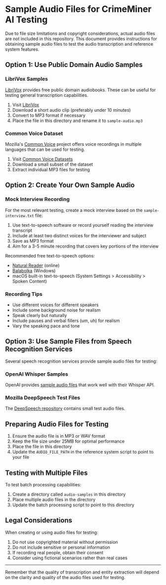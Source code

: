 # Sample Audio Files for CrimeMiner AI Testing

Due to file size limitations and copyright considerations, actual audio files are not included in this repository. This document provides instructions for obtaining sample audio files to test the audio transcription and reference system features.

## Option 1: Use Public Domain Audio Samples

### LibriVox Samples
[LibriVox](https://librivox.org/) provides free public domain audiobooks. These can be useful for testing general transcription capabilities.

1. Visit [LibriVox](https://librivox.org/)
2. Download a short audio clip (preferably under 10 minutes)
3. Convert to MP3 format if necessary
4. Place the file in this directory and rename it to `sample-audio.mp3`

### Common Voice Dataset
Mozilla's [Common Voice](https://commonvoice.mozilla.org/en/datasets) project offers voice recordings in multiple languages that can be used for testing.

1. Visit [Common Voice Datasets](https://commonvoice.mozilla.org/en/datasets)
2. Download a small subset of the dataset
3. Extract individual MP3 files for testing

## Option 2: Create Your Own Sample Audio

### Mock Interview Recording
For the most relevant testing, create a mock interview based on the `sample-interview.txt` file:

1. Use text-to-speech software or record yourself reading the interview transcript
2. Include at least two distinct voices for the interviewer and subject
3. Save as MP3 format
4. Aim for a 3-5 minute recording that covers key portions of the interview

Recommended free text-to-speech options:
- [Natural Reader](https://www.naturalreaders.com/) (online)
- [Balabolka](http://www.cross-plus-a.com/balabolka.htm) (Windows)
- macOS built-in text-to-speech (System Settings > Accessibility > Spoken Content)

### Recording Tips
- Use different voices for different speakers
- Include some background noise for realism
- Speak clearly but naturally
- Include pauses and verbal fillers (um, uh) for realism
- Vary the speaking pace and tone

## Option 3: Use Sample Files from Speech Recognition Services

Several speech recognition services provide sample audio files for testing:

### OpenAI Whisper Samples
OpenAI provides [sample audio files](https://github.com/openai/whisper/tree/main/samples) that work well with their Whisper API.

### Mozilla DeepSpeech Test Files
The [DeepSpeech repository](https://github.com/mozilla/DeepSpeech/tree/master/data/smoke_test) contains small test audio files.

## Preparing Audio Files for Testing

1. Ensure the audio file is in MP3 or WAV format
2. Keep the file size under 25MB for optimal performance
3. Place the file in this directory
4. Update the `AUDIO_FILE_PATH` in the reference system script to point to your file

## Testing with Multiple Files

To test batch processing capabilities:

1. Create a directory called `audio-samples` in this directory
2. Place multiple audio files in the directory
3. Update the batch processing script to point to this directory

## Legal Considerations

When creating or using audio files for testing:

1. Do not use copyrighted material without permission
2. Do not include sensitive or personal information
3. If recording real people, obtain their consent
4. Consider using fictional scenarios rather than real cases

---

Remember that the quality of transcription and entity extraction will depend on the clarity and quality of the audio files used for testing. 